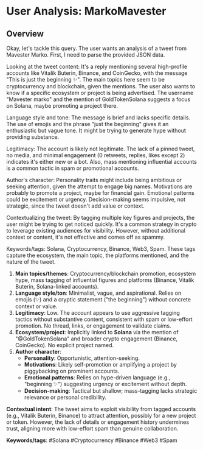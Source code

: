 # User Analysis: MarkoMavester

## Overview

<think>
Okay, let's tackle this query. The user wants an analysis of a tweet from Mavester Marko. First, I need to parse the provided JSON data.

Looking at the tweet content: It's a reply mentioning several high-profile accounts like Vitalik Buterin, Binance, and CoinGecko, with the message "This is just the beginning ✨". The main topics here seem to be cryptocurrency and blockchain, given the mentions. The user also wants to know if a specific ecosystem or project is being advertised. The username "Mavester marko" and the mention of GoldTokenSolana suggests a focus on Solana, maybe promoting a project there.

Language style and tone: The message is brief and lacks specific details. The use of emojis and the phrase "just the beginning" gives it an enthusiastic but vague tone. It might be trying to generate hype without providing substance.

Legitimacy: The account is likely not legitimate. The lack of a pinned tweet, no media, and minimal engagement (0 retweets, replies, likes except 2) indicates it's either new or a bot. Also, mass mentioning influential accounts is a common tactic in spam or promotional accounts.

Author's character: Personality traits might include being ambitious or seeking attention, given the attempt to engage big names. Motivations are probably to promote a project, maybe for financial gain. Emotional patterns could be excitement or urgency. Decision-making seems impulsive, not strategic, since the tweet doesn't add value or context.

Contextualizing the tweet: By tagging multiple key figures and projects, the user might be trying to get noticed quickly. It's a common strategy in crypto to leverage existing audiences for visibility. However, without additional context or content, it's not effective and comes off as spammy.

Keywords/tags: Solana, Cryptocurrency, Binance, Web3, Spam. These tags capture the ecosystem, the main topic, the platforms mentioned, and the nature of the tweet.
</think>

1. **Main topics/themes**: Cryptocurrency/blockchain promotion, ecosystem hype, mass tagging of influential figures and platforms (Binance, Vitalik Buterin, Solana-linked accounts).  
2. **Language style/ton**: Minimalist, vague, and aspirational. Relies on emojis (✨) and a cryptic statement ("the beginning") without concrete context or value.  
3. **Legitimacy**: Low. The account appears to use aggressive tagging tactics without substantive content, consistent with spam or low-effort promotion. No thread, links, or engagement to validate claims.  
4. **Ecosystem/project**: Implicitly linked to **Solana** via the mention of "@GoldTokenSolana" and broader crypto engagement (Binance, CoinGecko). No explicit project named.  
5. **Author character**:  
   - **Personality**: Opportunistic, attention-seeking.  
   - **Motivations**: Likely self-promotion or amplifying a project by piggybacking on prominent accounts.  
   - **Emotional patterns**: Relies on hype-driven language (e.g., "beginning ✨") suggesting urgency or excitement without depth.  
   - **Decision-making**: Tactical but shallow; mass-tagging lacks strategic relevance or personal credibility.  

**Contextual intent**: The tweet aims to exploit visibility from tagged accounts (e.g., Vitalik Buterin, Binance) to attract attention, possibly for a new project or token. However, the lack of details or engagement history undermines trust, aligning more with low-effort spam than genuine collaboration.  

**Keywords/tags**: #Solana #Cryptocurrency #Binance #Web3 #Spam